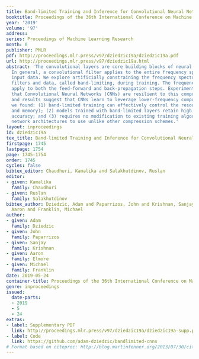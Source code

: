 ```yaml
---
title: Band-limited Training and Inference for Convolutional Neural Networks
booktitle: Proceedings of the 36th International Conference on Machine Learning
year: '2019'
volume: '97'
address: 
series: Proceedings of Machine Learning Research
month: 0
publisher: PMLR
pdf: http://proceedings.mlr.press/v97/dziedzic19a/dziedzic19a.pdf
url: http://proceedings.mlr.press/v97/dziedzic19a.html
abstract: 'The convolutional layers are core building blocks of neural network architectures.
  In general, a convolutional filter applies to the entire frequency spectrum of the
  input data. We explore artificially constraining the frequency spectra of these
  filters and data, called band-limiting, during training. The frequency domain constraints
  apply to both the feed-forward and back-propagation steps. Experimentally, we observe
  that Convolutional Neural Networks (CNNs) are resilient to this compression scheme
  and results suggest that CNNs learn to leverage lower-frequency components. In particular,
  we found: (1) band-limited training can effectively control the resource usage (GPU
  and memory); (2) models trained with band-limited layers retain high prediction
  accuracy; and (3) requires no modification to existing training algorithms or neural
  network architectures to use unlike other compression schemes.'
layout: inproceedings
id: dziedzic19a
tex_title: Band-limited Training and Inference for Convolutional Neural Networks
firstpage: 1745
lastpage: 1754
page: 1745-1754
order: 1745
cycles: false
bibtex_editor: Chaudhuri, Kamalika and Salakhutdinov, Ruslan
editor:
- given: Kamalika
  family: Chaudhuri
- given: Ruslan
  family: Salakhutdinov
bibtex_author: Dziedzic, Adam and Paparrizos, John and Krishnan, Sanjay and Elmore,
  Aaron and Franklin, Michael
author:
- given: Adam
  family: Dziedzic
- given: John
  family: Paparrizos
- given: Sanjay
  family: Krishnan
- given: Aaron
  family: Elmore
- given: Michael
  family: Franklin
date: 2019-05-24
container-title: Proceedings of the 36th International Conference on Machine Learning
genre: inproceedings
issued:
  date-parts:
  - 2019
  - 5
  - 24
extras:
- label: Supplementary PDF
  link: http://proceedings.mlr.press/v97/dziedzic19a/dziedzic19a-supp.pdf
- label: Code
  link: https://github.com/adam-dziedzic/bandlimited-cnns
# Format based on citeproc: http://blog.martinfenner.org/2013/07/30/citeproc-yaml-for-bibliographies/
---
```

